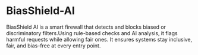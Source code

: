 # BiasShield-AI
BiasShield AI is a smart firewall that detects and blocks biased or discriminatory filters.Using rule-based checks and AI analysis, it flags harmful requests while allowing fair ones. It ensures systems stay inclusive, fair, and bias-free at every entry point.
